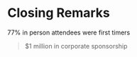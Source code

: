 # Closing Remarks

77% in person attendees were first timers

>$1 million in corporate sponsorship

